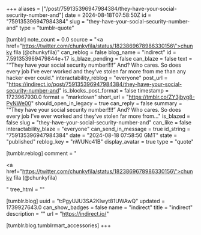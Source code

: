+++
aliases = ["/post/759135396947984384/they-have-your-social-security-number-and"]
date = 2024-08-18T07:58:50Z
id = "759135396947984384"
slug = "they-have-your-social-security-number-and"
type = "tumblr-quote"

[tumblr]
note_count = 0.0
source = "<a href=\"https://twitter.com/chunkyfila/status/1823869678986330156\">chunky fila (@chunkyfila)</a>"
can_reblog = false
blog_name = "indirect"
id = 7.591353969479844e+17
is_blaze_pending = false
can_blaze = false
text = "“They have your social security number!!!!” And? Who cares. So does every job I’ve ever worked and they’ve stolen far more from me than any hacker ever could."
interactability_reblog = "everyone"
post_url = "https://indirect.io/post/759135396947984384/they-have-your-social-security-number-and"
is_blocks_post_format = false
timestamp = 1723967930.0
format = "markdown"
short_url = "https://tmblr.co/ZY3jbyg8-PyNWe00"
should_open_in_legacy = true
can_reply = false
summary = "“They have your social security number!!!!” And? Who cares. So does every job I’ve ever worked and they’ve stolen far more from..."
is_blazed = false
slug = "they-have-your-social-security-number-and"
can_like = false
interactability_blaze = "everyone"
can_send_in_message = true
id_string = "759135396947984384"
date = "2024-08-18 07:58:50 GMT"
state = "published"
reblog_key = "nWUNc41B"
display_avatar = true
type = "quote"

[tumblr.reblog]
comment = "<p><a href=\"https://twitter.com/chunkyfila/status/1823869678986330156\">chunky fila (@chunkyfila)</a></p>"
tree_html = ""

[tumblr.blog]
uuid = "t:PgyUJU3SA2Klwyt81UWAwQ"
updated = 1739927643.0
can_show_badges = false
name = "indirect"
title = "indirect"
description = ""
url = "https://indirect.io/"

[tumblr.blog.tumblrmart_accessories]
+++
